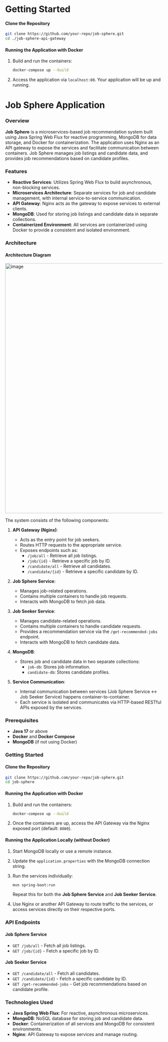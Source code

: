 # Getting Started

#### Clone the Repository
```bash
git clone https://github.com/your-repo/job-sphere.git
cd ./job-sphere-api-gateway
```

#### Running the Application with Docker

1. Build and run the containers:
   ```bash
   docker-compose up --build
   ```

2. Access the application via `localhost:80`. Your application will be up and running.


# Job Sphere Application

### Overview

**Job Sphere** is a microservices-based job recommendation system built using Java Spring Web Flux for reactive programming, MongoDB for data storage, and Docker for containerization. The application uses Nginx as an API gateway to expose the services and facilitate communication between containers. Job Sphere manages job listings and candidate data, and provides job recommendations based on candidate profiles.

### Features

- **Reactive Services**: Utilizes Spring Web Flux to build asynchronous, non-blocking services.
- **Microservices Architecture**: Separate services for job and candidate management, with internal service-to-service communication.
- **API Gateway**: Nginx acts as the gateway to expose services to external clients.
- **MongoDB**: Used for storing job listings and candidate data in separate collections.
- **Containerized Environment**: All services are containerized using Docker to provide a consistent and isolated environment.

### Architecture

#### Architecture Diagram
<img width="800" alt="image" src="https://github.com/user-attachments/assets/af265709-a104-4325-9fbe-b361ecc85e47">

The system consists of the following components:

1. **API Gateway (Nginx)**:
   - Acts as the entry point for job seekers.
   - Routes HTTP requests to the appropriate service.
   - Exposes endpoints such as:
     - `/job/all` - Retrieve all job listings.
     - `/job/{id}` - Retrieve a specific job by ID.
     - `/candidate/all` - Retrieve all candidates.
     - `/candidate/{id}` - Retrieve a specific candidate by ID.

2. **Job Sphere Service**:
   - Manages job-related operations.
   - Contains multiple containers to handle job requests.
   - Interacts with MongoDB to fetch job data.

3. **Job Seeker Service**:
   - Manages candidate-related operations.
   - Contains multiple containers to handle candidate requests.
   - Provides a recommendation service via the `/get-recommended-jobs` endpoint.
   - Interacts with MongoDB to fetch candidate data.

4. **MongoDB**:
   - Stores job and candidate data in two separate collections:
     - `job-db`: Stores job information.
     - `candidate-db`: Stores candidate profiles.

5. **Service Communication**:
   - Internal communication between services (Job Sphere Service ↔ Job Seeker Service) happens container-to-container.
   - Each service is isolated and communicates via HTTP-based RESTful APIs exposed by the services.

### Prerequisites

- **Java 17** or above
- **Docker** and **Docker Compose**
- **MongoDB** (if not using Docker)


### Getting Started

#### Clone the Repository
```bash
git clone https://github.com/your-repo/job-sphere.git
cd job-sphere
```

#### Running the Application with Docker

1. Build and run the containers:
   ```bash
   docker-compose up --build
   ```

2. Once the containers are up, access the API Gateway via the Nginx exposed port (default: `8080`).

#### Running the Application Locally (without Docker)

1. Start MongoDB locally or use a remote instance.
2. Update the `application.properties` with the MongoDB connection string.
3. Run the services individually:
   ```bash
   mvn spring-boot:run
   ```
   Repeat this for both the **Job Sphere Service** and **Job Seeker Service**.

4. Use Nginx or another API Gateway to route traffic to the services, or access services directly on their respective ports.

### API Endpoints

#### Job Sphere Service
- `GET /job/all` - Fetch all job listings.
- `GET /job/{id}` - Fetch a specific job by ID.

#### Job Seeker Service
- `GET /candidate/all` - Fetch all candidates.
- `GET /candidate/{id}` - Fetch a specific candidate by ID.
- `GET /get-recommended-jobs` - Get job recommendations based on candidate profile.

### Technologies Used

- **Java Spring Web Flux**: For reactive, asynchronous microservices.
- **MongoDB**: NoSQL database for storing job and candidate data.
- **Docker**: Containerization of all services and MongoDB for consistent environments.
- **Nginx**: API Gateway to expose services and manage routing.
